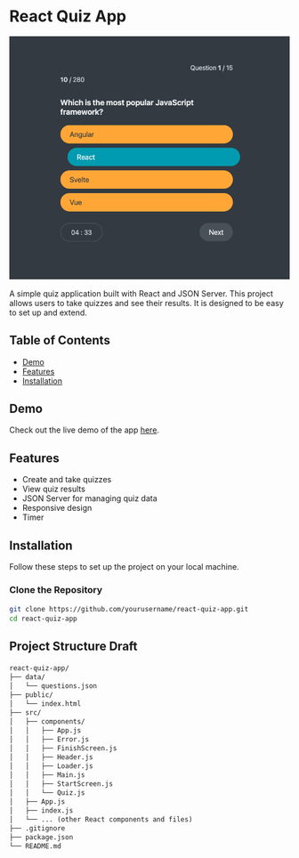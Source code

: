 # React Quiz App

![Design preview for the Manage landing page coding challenge](./src/design/quiz-app-ui.png)

A simple quiz application built with React and JSON Server. This project allows users to take quizzes and see their results. It is designed to be easy to set up and extend.

## Table of Contents

- [Demo](#demo)
- [Features](#features)
- [Installation](#installation)

## Demo

Check out the live demo of the app [here](#).

## Features

- Create and take quizzes
- View quiz results
- JSON Server for managing quiz data
- Responsive design
- Timer

## Installation

Follow these steps to set up the project on your local machine.

### Clone the Repository

```bash
git clone https://github.com/yourusername/react-quiz-app.git
cd react-quiz-app

```

## Project Structure Draft

```plaintext
react-quiz-app/
├── data/
│   └── questions.json
├── public/
│   └── index.html
├── src/
│   ├── components/
│   │   ├── App.js
│   │   ├── Error.js
│   │   ├── FinishScreen.js
│   │   ├── Header.js
│   │   ├── Loader.js
│   │   ├── Main.js
│   │   ├── StartScreen.js
│   │   └── Quiz.js
│   ├── App.js
│   ├── index.js
│   └── ... (other React components and files)
├── .gitignore
├── package.json
└── README.md

```

